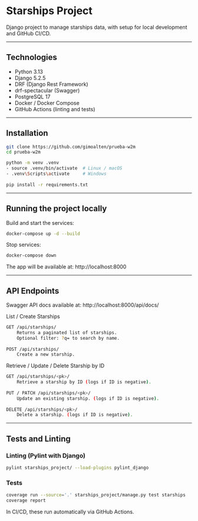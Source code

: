 # Starships Project

Django project to manage starships data, with setup for local development and GitHub CI/CD.

---

## Technologies

- Python 3.13
- Django 5.2.5
- DRF (Django Rest Framework) 
- drf-spectacular (Swagger)
- PostgreSQL 17
- Docker / Docker Compose
- GitHub Actions (linting and tests)

---

## Installation

```bash
git clone https://github.com/gimoalten/prueba-w2m
cd prueba-w2m

python -m venv .venv
- source .venv/bin/activate  # Linux / macOS
- .venv\Scripts\activate     # Windows
 
pip install -r requirements.txt
```

---

## Running the project locally
Build and start the services:
```bash
docker-compose up -d --build
```

Stop services:
```bash
docker-compose down
```

The app will be available at: http://localhost:8000


---
## API Endpoints

Swagger API docs available at: http://localhost:8000/api/docs/

List / Create Starships
```bash
GET /api/starships/
    Returns a paginated list of starships.
    Optional filter: ?q= to search by name.
    
POST /api/starships/
    Create a new starship.
```
Retrieve / Update / Delete Starship by ID
```bash
GET /api/starships/<pk>/
    Retrieve a starship by ID (logs if ID is negative).
    
PUT / PATCH /api/starships/<pk>/
    Update an existing starship. (logs if ID is negative).
    
DELETE /api/starships/<pk>/
    Delete a starship. (logs if ID is negative).
```

---

## Tests and Linting
### Linting (Pylint with Django)
```bash
pylint starships_project/ --load-plugins pylint_django
```

### Tests
```bash
coverage run --source='.' starships_project/manage.py test starships
coverage report
```

In CI/CD, these run automatically via GitHub Actions.
